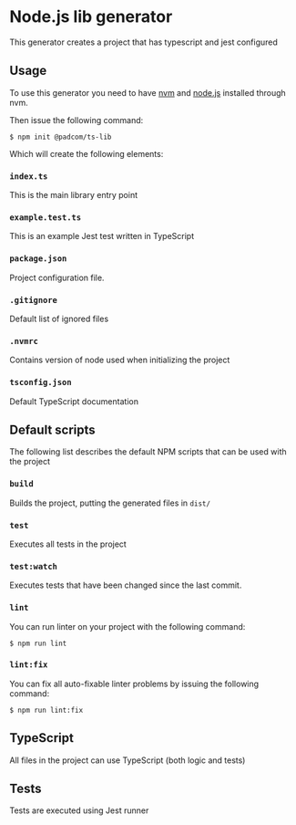 # Node.js lib generator

This generator creates a project that has typescript and jest configured

## Usage

To use this generator you need to have [nvm](https://github.com/nvm-sh/nvm#installing-and-updating) and [node.js](https://nodejs.org) installed through nvm.

Then issue the following command:

```
$ npm init @padcom/ts-lib
```

Which will create the following elements:

### `index.ts`
This is the main library entry point

### `example.test.ts`
This is an example Jest test written in TypeScript

### `package.json`
Project configuration file.

### `.gitignore`
Default list of ignored files

### `.nvmrc`
Contains version of node used when initializing the project

### `tsconfig.json`
Default TypeScript documentation

## Default scripts

The following list describes the default NPM scripts that can be used with the project

### `build`

Builds the project, putting the generated files in `dist/`

### `test`

Executes all tests in the project

### `test:watch`

Executes tests that have been changed since the last commit.

### `lint`

You can run linter on your project with the following command:

```
$ npm run lint
```

### `lint:fix`

You can fix all auto-fixable linter problems by issuing the following command:

```
$ npm run lint:fix
```

## TypeScript

All files in the project can use TypeScript (both logic and tests)

## Tests

Tests are executed using Jest runner
